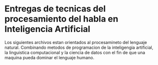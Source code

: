 # Entregas de tecnicas del procesamiento del habla en Inteligencia Artificial
Los siguientes archivos estan orientados al procesamineto del lenguaje natural. 
Combinando metodos de programacion de la inteligengia artificial, la linguistica computacional y la ciencia de datos con el fin de que una maquina pueda dominar el lenguaje humano.
